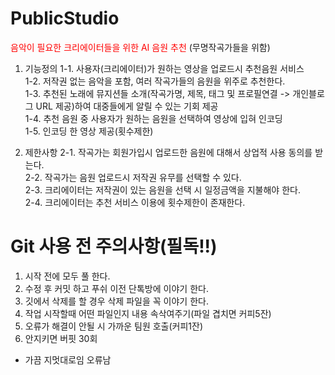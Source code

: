 # PublicStudio

<font color=red>음악이 필요한 크리에이터들을 위한 AI 음원 추천</font>
(무명작곡가들을 위함)

1. 기능정의
1-1. 사용자(크리에이터)가 원하는 영상을 업로드시 추천음원 서비스<br>
1-2. 저작권 없는 음악을 포함, 여러 작곡가들의 음원을 위주로 추천한다.<br>
1-3. 추천된 노래에 뮤지션들 소개(작곡가명, 제목, 태그 및 프로필연결 -> 개인블로그 URL 제공)하여 대중들에게 알릴 수 있는 기회 제공<br>
1-4. 추천 음원 중 사용자가 원하는 음원을 선택하여 영상에 입혀 인코딩<br>
1-5. 인코딩 한 영상 제공(횟수제한)<br>

2. 제한사항
2-1. 작곡가는 회원가입시 업로드한 음원에 대해서 상업적 사용 동의를 받는다.<br>
2-2. 작곡가는 음원 업로드시 저작권 유무를 선택할 수 있다.<br>
2-3. 크리에이터는 저작권이 있는 음원을 선택 시 일정금액을 지불해야 한다.<br>
2-4. 크리에이터는 추천 서비스 이용에 횟수제한이 존재한다.<br>


# Git 사용 전 주의사항(필독!!)
1. 시작 전에 모두 풀 한다.<br>
2. 수정 후 커밋 하고 푸쉬 이전 단톡방에 이야기 한다.<br>
3. 깃에서 삭제를 할 경우 삭제 파일을 꼭 이야기 한다.<br>
4. 작업 시작할때 어떤 파일인지 내용 속삭여주기(파일 겹치면 커피5잔)<br>
5. 오류가 해결이 안될 시 가까운 팀원 호출(커피1잔)<br>
6. 안지키면 버핏 30회<br>

* 가끔 지멋대로임 오류남
